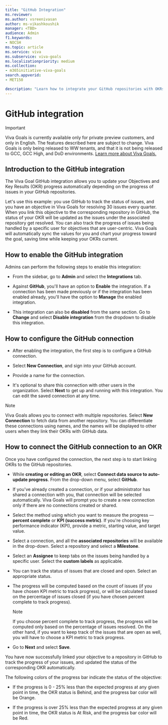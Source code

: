 ```yaml
---
title: "GitHub Integration"
ms.reviewer: 
ms.author: vsreenivasan
author: ms-vikashkoushik
manager: <TBD>
audience: Admin
f1.keywords:
- NOCSH
ms.topic: article
ms.service: viva
ms.subservice: viva-goals
ms.localizationpriority: medium
ms.collection:  
- m365initiative-viva-goals
search.appverid:
- MET150

description: "Learn how to integrate your GitHub repositories with OKRs in Viva Goals."
---
```


# GitHub integration

> [!IMPORTANT]
> Viva Goals is currently available only for private preview customers, and only in English. The features described here are subject to change. Viva Goals is only being released to WW tenants, and that it is not being released to GCC, GCC High, and DoD environments. [Learn more about Viva Goals.](https://go.microsoft.com/fwlink/?linkid=2189933)

## Introduction to the GitHub integration

The Viva Goal GitHub integration allows you to update your Objectives and Key Results (OKR) progress automatically depending on the progress of issues in your GitHub repositories. 

Let's use this example: you use GitHub to track the status of issues, and you have an objective in Viva Goals for resolving 30 issues every quarter. When you link this objective to the corresponding repository in GitHub, the status of your OKR will be updated as the issues under the associated repository get resolved. You can also track the progress of issues being handled by a specific user for objectives that are user-centric. Viva Goals will automatically sync the values for you and chart your progress toward the goal, saving time while keeping your OKRs current.

## How to enable the GitHub integration

Admins can perform the following steps to enable this integration:

- From the sidebar, go to **Admin** and select the **Integrations** tab.

- Against **GitHub**, you'll have an option to **Enable** the integration. If a connection has been made previously or if the integration has been enabled already, you'll have the option to **Manage** the enabled integration.

- This integration can also be **disabled** from the same section. Go to **Change** and select **Disable integration** from the dropdown to disable this integration.

## How to configure the GitHub connection

- After enabling the integration, the first step is to configure a GitHub connection.

- Select **New Connection**, and sign into your GitHub account.

- Provide a name for the connection.

- It's optional to share this connection with other users in the organization. Select **Next** to get up and running with this integration. You can edit the saved connection at any time.

> [!NOTE]
> Viva Goals allows you to connect with multiple repositories. Select **New Connection** to fetch data from another repository. You can differentiate these connections using names, and the names will be displayed to other users when they link their OKRs with GitHub data.

## How to connect the GitHub connection to an OKR

Once you have configured the connection, the next step is to start linking OKRs to the GitHub repositories.

- While **creating or editing an OKR**, select **Connect data source to auto-update progress**. From the drop-down menu, select **GitHub**.

- If you've already created a connection, or if your administrator has shared a connection with you, that connection will be selected automatically. Viva Goals will prompt you to create a new connection only if there are no connections created or shared.

- Select the method using which you want to measure the progress — **percent complete** or **KPI (success metric)**. If you're choosing key performance indicator (KPI), provide a metric, starting value, and target value.

- Select a connection, and all the **associated repositories** will be available in the drop-down. Select a repository and select a **Milestone**.

- Select an **Assignee** to keep tabs on the issues being handled by a specific user. Select the **custom labels** as applicable.

- You can track the status of issues that are closed and open. Select an appropriate status.

- The progress will be computed based on the count of issues (if you have chosen KPI metric to track progress), or will be calculated based on the percentage of issues closed (if you have chosen percent complete to track progress).

    > [!NOTE]
    > If you choose percent complete to track progress, the progress will be computed only based on the percentage of issues resolved. On the other hand, if you want to keep track of the issues that are open as well, you will have to choose a KPI metric to track progress.

- Go to **Next** and select **Save**.

You have now successfully linked your objective to a repository in GitHub to track the progress of your issues, and updated the status of the corresponding OKR automatically.

The following colors of the progress bar indicate the status of the objective:

- If the progress is 0 - 25% less than the expected progress at any given point in time, the OKR status is Behind, and the progress bar color will be Orange.

- If the progress is over 25% less than the expected progress at any given point in time, the OKR status is At Risk, and the progress bar color will be Red.
